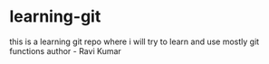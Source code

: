 # learning-git
this is a learning git repo where i will try to learn and use mostly git functions
author - Ravi Kumar
